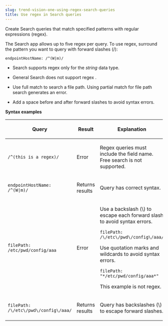 ```yaml
---
slug: trend-vision-one-using-regex-search-queries
title: Use regex in Search queries
---
```


Create Search queries that match specified patterns with regular expressions (regex).

The Search app allows up to five regex per query. To use regex, surround the pattern you want to query with forward slashes (/):

``` codeblock
endpointHostName: /^(W|m)/
```

- Search supports regex only for the *string* data type.

- General Search does not support regex .

- Use full match to search a file path. Using partial match for file path search generates an error.

- Add a space before and after forward slashes to avoid syntax errors.

**Syntax examples**

<table>
<colgroup>
<col style="width: 23%" />
<col style="width: 11%" />
<col style="width: 66%" />
</colgroup>
<thead>
<tr>
<th><p>Query</p></th>
<th><p>Result</p></th>
<th><p>Explanation</p></th>
</tr>
</thead>
<tbody>
<tr>
<td><pre class="codeblock"><code>/^(this is a regex)/</code></pre></td>
<td><p>Error</p></td>
<td><p>Regex queries must include the field name. Free search is not supported.</p></td>
</tr>
<tr>
<td><pre class="codeblock"><code>endpointHostName: /^(W|m)/</code></pre></td>
<td><p>Returns results</p></td>
<td><p>Query has correct syntax.</p></td>
</tr>
<tr>
<td><pre class="codeblock"><code>filePath: /etc/pwd/config/aaa</code></pre></td>
<td><p>Error</p></td>
<td><p>Use a backslash (\) to escape each forward slash to avoid syntax errors.</p>
<pre class="codeblock"><code>filePath: /\/etc\/pwd\/config\/aaa/</code></pre>
<p>Use quotation marks and wildcards to avoid syntax errors.</p>
<pre class="codeblock"><code>filePath: &quot;*/etc/pwd/config/aaa*&quot;</code></pre>
<p>This example is not regex.</p></td>
</tr>
<tr>
<td><pre class="codeblock"><code>filePath: /\/etc\/pwd\/config\/aaa/</code></pre></td>
<td>Returns results</td>
<td><p>Query has backslashes (\) to escape forward slashes.</p></td>
</tr>
</tbody>
</table>
